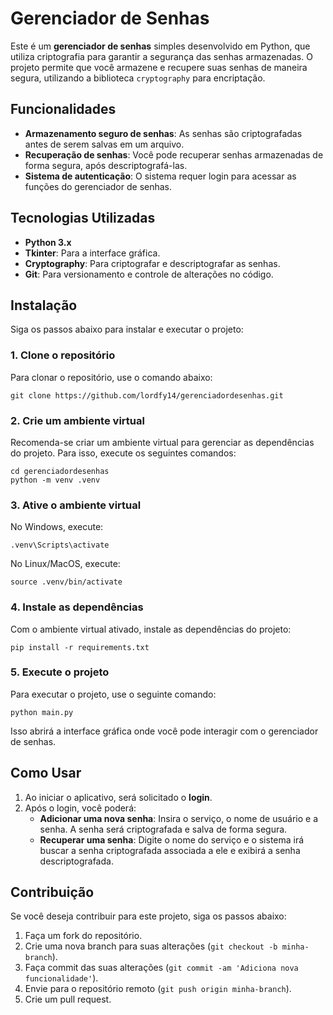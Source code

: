 # Gerenciador de Senhas

Este é um **gerenciador de senhas** simples desenvolvido em Python, que utiliza criptografia para garantir a segurança das senhas armazenadas. O projeto permite que você armazene e recupere suas senhas de maneira segura, utilizando a biblioteca `cryptography` para encriptação.

## Funcionalidades

- **Armazenamento seguro de senhas**: As senhas são criptografadas antes de serem salvas em um arquivo.
- **Recuperação de senhas**: Você pode recuperar senhas armazenadas de forma segura, após descriptografá-las.
- **Sistema de autenticação**: O sistema requer login para acessar as funções do gerenciador de senhas.

## Tecnologias Utilizadas

- **Python 3.x**
- **Tkinter**: Para a interface gráfica.
- **Cryptography**: Para criptografar e descriptografar as senhas.
- **Git**: Para versionamento e controle de alterações no código.

## Instalação

Siga os passos abaixo para instalar e executar o projeto:

### 1. Clone o repositório

Para clonar o repositório, use o comando abaixo:

```
git clone https://github.com/lordfy14/gerenciadordesenhas.git
```

### 2. Crie um ambiente virtual

Recomenda-se criar um ambiente virtual para gerenciar as dependências do projeto. Para isso, execute os seguintes comandos:

```
cd gerenciadordesenhas
python -m venv .venv
```

### 3. Ative o ambiente virtual

No Windows, execute:

```
.venv\Scripts\activate
```

No Linux/MacOS, execute:

```
source .venv/bin/activate
```

### 4. Instale as dependências

Com o ambiente virtual ativado, instale as dependências do projeto:

```
pip install -r requirements.txt
```

### 5. Execute o projeto

Para executar o projeto, use o seguinte comando:

```
python main.py
```

Isso abrirá a interface gráfica onde você pode interagir com o gerenciador de senhas.

## Como Usar

1. Ao iniciar o aplicativo, será solicitado o **login**.
2. Após o login, você poderá:
   - **Adicionar uma nova senha**: Insira o serviço, o nome de usuário e a senha. A senha será criptografada e salva de forma segura.
   - **Recuperar uma senha**: Digite o nome do serviço e o sistema irá buscar a senha criptografada associada a ele e exibirá a senha descriptografada.

## Contribuição

Se você deseja contribuir para este projeto, siga os passos abaixo:

1. Faça um fork do repositório.
2. Crie uma nova branch para suas alterações (`git checkout -b minha-branch`).
3. Faça commit das suas alterações (`git commit -am 'Adiciona nova funcionalidade'`).
4. Envie para o repositório remoto (`git push origin minha-branch`).
5. Crie um pull request.
